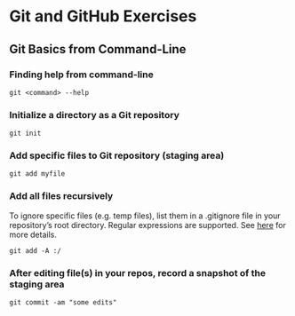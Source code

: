 # Git and GitHub Exercises

## Git Basics from Command-Line

### Finding help from command-line
```
git <command> --help
```

### Initialize a directory as a Git repository
```
git init
```

### Add specific files to Git repository (staging area)
```
git add myfile
```

### Add all files recursively
To ignore specific files (e.g. temp files), list them in a .gitignore file in your repository’s root directory. Regular expressions are supported. See [here](https://help.github.com/articles/ignoring-files/) for more details.
```
git add -A :/
```

### After editing file(s) in your repos, record a snapshot of the staging area
```
git commit -am "some edits"
```

